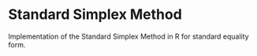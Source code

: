 # Standard Simplex Method
Implementation of the Standard Simplex Method in R for standard equality form.

